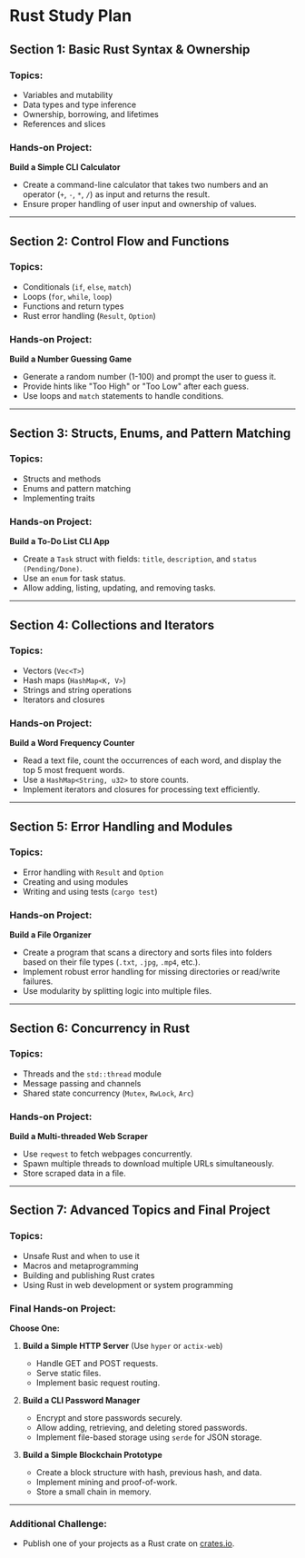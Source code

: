 # Rust Study Plan

## Section 1: Basic Rust Syntax & Ownership
### Topics:
- Variables and mutability
- Data types and type inference
- Ownership, borrowing, and lifetimes
- References and slices

### Hands-on Project:
**Build a Simple CLI Calculator**
- Create a command-line calculator that takes two numbers and an operator (`+`, `-`, `*`, `/`) as input and returns the result.
- Ensure proper handling of user input and ownership of values.

---

## Section 2: Control Flow and Functions
### Topics:
- Conditionals (`if`, `else`, `match`)
- Loops (`for`, `while`, `loop`)
- Functions and return types
- Rust error handling (`Result`, `Option`)

### Hands-on Project:
**Build a Number Guessing Game**
- Generate a random number (1-100) and prompt the user to guess it.
- Provide hints like "Too High" or "Too Low" after each guess.
- Use loops and `match` statements to handle conditions.

---

## Section 3: Structs, Enums, and Pattern Matching
### Topics:
- Structs and methods
- Enums and pattern matching
- Implementing traits

### Hands-on Project:
**Build a To-Do List CLI App**
- Create a `Task` struct with fields: `title`, `description`, and `status (Pending/Done)`.
- Use an `enum` for task status.
- Allow adding, listing, updating, and removing tasks.

---

## Section 4: Collections and Iterators
### Topics:
- Vectors (`Vec<T>`)
- Hash maps (`HashMap<K, V>`)
- Strings and string operations
- Iterators and closures

### Hands-on Project:
**Build a Word Frequency Counter**
- Read a text file, count the occurrences of each word, and display the top 5 most frequent words.
- Use a `HashMap<String, u32>` to store counts.
- Implement iterators and closures for processing text efficiently.

---

## Section 5: Error Handling and Modules
### Topics:
- Error handling with `Result` and `Option`
- Creating and using modules
- Writing and using tests (`cargo test`)

### Hands-on Project:
**Build a File Organizer**
- Create a program that scans a directory and sorts files into folders based on their file types (`.txt`, `.jpg`, `.mp4`, etc.).
- Implement robust error handling for missing directories or read/write failures.
- Use modularity by splitting logic into multiple files.

---

## Section 6: Concurrency in Rust
### Topics:
- Threads and the `std::thread` module
- Message passing and channels
- Shared state concurrency (`Mutex`, `RwLock`, `Arc`)

### Hands-on Project:
**Build a Multi-threaded Web Scraper**
- Use `reqwest` to fetch webpages concurrently.
- Spawn multiple threads to download multiple URLs simultaneously.
- Store scraped data in a file.

---

## Section 7: Advanced Topics and Final Project
### Topics:
- Unsafe Rust and when to use it
- Macros and metaprogramming
- Building and publishing Rust crates
- Using Rust in web development or system programming

### Final Hands-on Project:
**Choose One:**
1. **Build a Simple HTTP Server** (Use `hyper` or `actix-web`)
   - Handle GET and POST requests.
   - Serve static files.
   - Implement basic request routing.

2. **Build a CLI Password Manager**
   - Encrypt and store passwords securely.
   - Allow adding, retrieving, and deleting stored passwords.
   - Implement file-based storage using `serde` for JSON storage.

3. **Build a Simple Blockchain Prototype**
   - Create a block structure with hash, previous hash, and data.
   - Implement mining and proof-of-work.
   - Store a small chain in memory.

---

### Additional Challenge:
- Publish one of your projects as a Rust crate on [crates.io](https://crates.io/).
